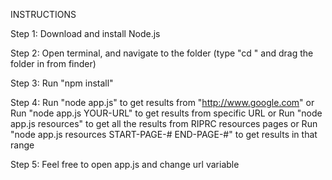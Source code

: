 INSTRUCTIONS

Step 1: 
Download and install Node.js

Step 2:
Open terminal, and navigate to the folder (type "cd " and drag the folder in from finder)

Step 3:
Run "npm install"

Step 4:
Run "node app.js" to get results from "http://www.google.com"
or 
Run "node app.js YOUR-URL" to get results from specific URL
or
Run "node app.js resources" to get all the results from RIPRC resources pages
or 
Run "node app.js resources START-PAGE-# END-PAGE-#" to get results in that range

Step 5: 
Feel free to open app.js and change url variable

